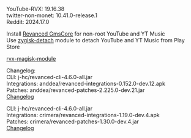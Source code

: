 YouTube-RVX: 19.16.38  
twitter-non-monet: 10.41.0-release.1  
Reddit: 2024.17.0  

Install [Revanced GmsCore](https://github.com/ReVanced/GmsCore/releases) for non-root YouTube and YT Music  
Use [zygisk-detach](https://github.com/j-hc/zygisk-detach) module to detach YouTube and YT Music from Play Store  

[rvx-magisk-module](https://github.com/LemonyOwO/rvx-magisk-module)  

Changelog:  
CLI: j-hc/revanced-cli-4.6.0-all.jar  
Integrations: anddea/revanced-integrations-0.152.0-dev.12.apk  
Patches: anddea/revanced-patches-2.225.0-dev.21.jar  
[Changelog](https://github.com/anddea/revanced-patches/releases/tag/vdev.21)

CLI: j-hc/revanced-cli-4.6.0-all.jar  
Integrations: crimera/revanced-integrations-1.19.0-dev.4.apk  
Patches: crimera/revanced-patches-1.30.0-dev.4.jar  
[Changelog](https://github.com/crimera/piko/releases/tag/vdev.4)  

